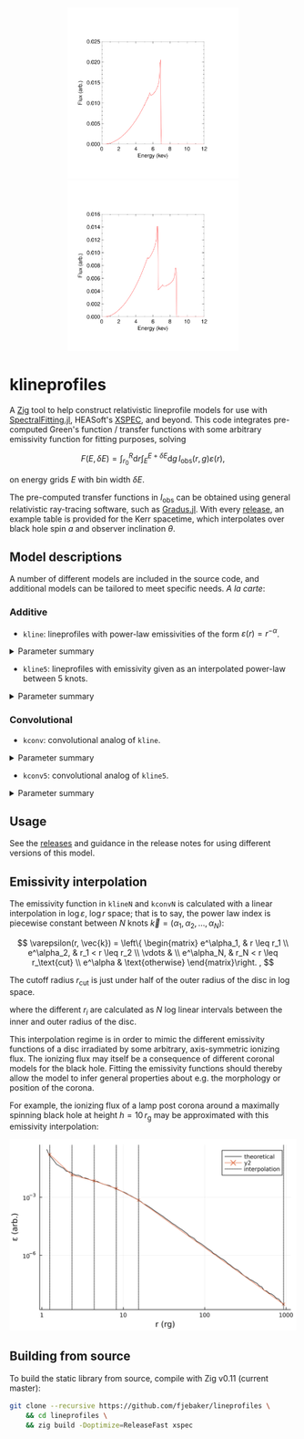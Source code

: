 <p align="center" pa="0" ma="0">
<img width="300px" src="assets/additive-example.svg" alt=""/>
<img width="300px" src="assets/convolve-example.svg" alt=""/>
</p>

# klineprofiles 

A [Zig](https://ziglang.org/) tool to help construct relativistic lineprofile models for use with [SpectralFitting.jl](https://github.com/fjebaker/SpectralFitting.jl), HEASoft's [XSPEC](https://heasarc.gsfc.nasa.gov/xanadu/xspec/), and beyond. This code integrates pre-computed Green's function / transfer functions with some arbitrary emissivity function for fitting purposes, solving

$$
F(E, \delta E) = \int_{r_0}^{R} \text{d} r \int_{E}^{E+\delta E} \text{d}g \, I_{\text{obs}}(r, g) \varepsilon(r),
$$

on energy grids $E$ with bin width $\delta E$. 

The pre-computed transfer functions in $I_\text{obs}$ can be obtained using general relativistic ray-tracing software, such as [Gradus.jl](https://github.com/astro-group-bristol/Gradus.jl/). With every [release](https://github.com/fjebaker/lineprofiles/releases), an example table is provided for the Kerr spacetime, which interpolates over black hole spin $a$ and observer inclination $\theta$.

## Model descriptions

A number of different models are included in the source code, and additional models can be tailored to meet specific needs. _A la carte_:

### Additive

- `kline`: lineprofiles with power-law emissivities of the form $\varepsilon(r) = r^{-\alpha}$.

<details>
    <summary>Parameter summary</summary>
<table class="source-line" data-source-line="25">
<thead>
<tr>
<th>Parameter</th>
<th>Description</th>
</tr>
</thead>
<tbody>
<tr>
<td><code>a</code></td>
<td>Black hole spin (<span class="katex"><span class="katex-mathml"><math xmlns="http://www.w3.org/1998/Math/MathML"><semantics><mrow><mi>a</mi><mo>∈</mo><mo stretchy="false">[</mo><mo>−</mo><mn>0.998</mn><mo separator="true">,</mo><mn>0.998</mn><mo stretchy="false">]</mo></mrow><annotation encoding="application/x-tex">a \in [-0.998, 0.998]</annotation></semantics></math></span><span class="katex-html" aria-hidden="true"><span class="base"><span class="strut" style="height:0.5782em;vertical-align:-0.0391em;"></span><span class="mord mathnormal">a</span><span class="mspace" style="margin-right:0.2778em;"></span><span class="mrel">∈</span><span class="mspace" style="margin-right:0.2778em;"></span></span><span class="base"><span class="strut" style="height:1em;vertical-align:-0.25em;"></span><span class="mopen">[</span><span class="mord">−</span><span class="mord">0.998</span><span class="mpunct">,</span><span class="mspace" style="margin-right:0.1667em;"></span><span class="mord">0.998</span><span class="mclose">]</span></span></span></span>)</td>
</tr>
<tr>
<td><code>incl</code></td>
<td>Observer inclination <span class="katex"><span class="katex-mathml"><math xmlns="http://www.w3.org/1998/Math/MathML"><semantics><mrow><mi>θ</mi></mrow><annotation encoding="application/x-tex">\theta</annotation></semantics></math></span><span class="katex-html" aria-hidden="true"><span class="base"><span class="strut" style="height:0.6944em;"></span><span class="mord mathnormal" style="margin-right:0.02778em;">θ</span></span></span></span> (degrees)</td>
</tr>
<tr>
<td><code>eline</code></td>
<td>Energy of the iron line (6.4 keV)</td>
</tr>
<tr>
<td><code>alpha</code></td>
<td>Emissivity powerlaw index</td>
</tr>
<tr>
<td><code>rmin</code></td>
<td>Inner radius of the accretion disc</td>
</tr>
<tr>
<td><code>rmax</code></td>
<td>Outer radius of the accretion disc</td>
</tr>
</tbody>
</table>
</details>

<p></p>

- `kline5`: lineprofiles with emissivity given as an interpolated power-law between 5 knots.

<details>
    <summary>Parameter summary</summary>
<table class="source-line" data-source-line="67">
<thead>
<tr>
<th>Parameter</th>
<th>Description</th>
</tr>
</thead>
<tbody>
<tr>
<td><code>a</code></td>
<td>Black hole spin (<span class="katex"><span class="katex-mathml"><math xmlns="http://www.w3.org/1998/Math/MathML"><semantics><mrow><mi>a</mi><mo>∈</mo><mo stretchy="false">[</mo><mo>−</mo><mn>0.998</mn><mo separator="true">,</mo><mn>0.998</mn><mo stretchy="false">]</mo></mrow><annotation encoding="application/x-tex">a \in [-0.998, 0.998]</annotation></semantics></math></span><span class="katex-html" aria-hidden="true"><span class="base"><span class="strut" style="height:0.5782em;vertical-align:-0.0391em;"></span><span class="mord mathnormal">a</span><span class="mspace" style="margin-right:0.2778em;"></span><span class="mrel">∈</span><span class="mspace" style="margin-right:0.2778em;"></span></span><span class="base"><span class="strut" style="height:1em;vertical-align:-0.25em;"></span><span class="mopen">[</span><span class="mord">−</span><span class="mord">0.998</span><span class="mpunct">,</span><span class="mspace" style="margin-right:0.1667em;"></span><span class="mord">0.998</span><span class="mclose">]</span></span></span></span>)</td>
</tr>
<tr>
<td><code>incl</code></td>
<td>Observer inclination <span class="katex"><span class="katex-mathml"><math xmlns="http://www.w3.org/1998/Math/MathML"><semantics><mrow><mi>θ</mi></mrow><annotation encoding="application/x-tex">\theta</annotation></semantics></math></span><span class="katex-html" aria-hidden="true"><span class="base"><span class="strut" style="height:0.6944em;"></span><span class="mord mathnormal" style="margin-right:0.02778em;">θ</span></span></span></span> (degrees)</td>
</tr>
<tr>
<td><code>eline</code></td>
<td>Energy of the iron line (6.4 keV)</td>
</tr>
<tr>
<td><code>alpha</code></td>
<td>Emissivity powerlaw index everywhere beyond <code>e5</code></td>
</tr>
<tr>
<td><code>rmin</code></td>
<td>Inner radius of the accretion disc</td>
</tr>
<tr>
<td><code>rmax</code></td>
<td>Outer radius of the accretion disc</td>
</tr>
<tr>
<td><code>e1</code> - <code>e5</code></td>
<td>Emissivity interpolation knots (see <a href="#emissivity-interpolation">Emissivity interpolation</a>)</td>
</tr>
</tbody>
</table>
</details>

<p></p>

### Convolutional

- `kconv`: convolutional analog of `kline`.

<details>
    <summary>Parameter summary</summary>
<table class="source-line" data-source-line="25">
<thead>
<tr>
<th>Parameter</th>
<th>Description</th>
</tr>
</thead>
<tbody>
<tr>
<td><code>a</code></td>
<td>Black hole spin (<span class="katex"><span class="katex-mathml"><math xmlns="http://www.w3.org/1998/Math/MathML"><semantics><mrow><mi>a</mi><mo>∈</mo><mo stretchy="false">[</mo><mo>−</mo><mn>0.998</mn><mo separator="true">,</mo><mn>0.998</mn><mo stretchy="false">]</mo></mrow><annotation encoding="application/x-tex">a \in [-0.998, 0.998]</annotation></semantics></math></span><span class="katex-html" aria-hidden="true"><span class="base"><span class="strut" style="height:0.5782em;vertical-align:-0.0391em;"></span><span class="mord mathnormal">a</span><span class="mspace" style="margin-right:0.2778em;"></span><span class="mrel">∈</span><span class="mspace" style="margin-right:0.2778em;"></span></span><span class="base"><span class="strut" style="height:1em;vertical-align:-0.25em;"></span><span class="mopen">[</span><span class="mord">−</span><span class="mord">0.998</span><span class="mpunct">,</span><span class="mspace" style="margin-right:0.1667em;"></span><span class="mord">0.998</span><span class="mclose">]</span></span></span></span>)</td>
</tr>
<tr>
<td><code>incl</code></td>
<td>Observer inclination <span class="katex"><span class="katex-mathml"><math xmlns="http://www.w3.org/1998/Math/MathML"><semantics><mrow><mi>θ</mi></mrow><annotation encoding="application/x-tex">\theta</annotation></semantics></math></span><span class="katex-html" aria-hidden="true"><span class="base"><span class="strut" style="height:0.6944em;"></span><span class="mord mathnormal" style="margin-right:0.02778em;">θ</span></span></span></span> (degrees)</td>
</tr>
<tr>
<td><code>alpha</code></td>
<td>Emissivity powerlaw index</td>
</tr>
<tr>
<td><code>rmin</code></td>
<td>Inner radius of the accretion disc</td>
</tr>
<tr>
<td><code>rmax</code></td>
<td>Outer radius of the accretion disc</td>
</tr>
</tbody>
</table>
</details>

<p></p>

- `kconv5`: convolutional analog of `kline5`.

<details>
    <summary>Parameter summary</summary>
<table class="source-line" data-source-line="67">
<thead>
<tr>
<th>Parameter</th>
<th>Description</th>
</tr>
</thead>
<tbody>
<tr>
<td><code>a</code></td>
<td>Black hole spin (<span class="katex"><span class="katex-mathml"><math xmlns="http://www.w3.org/1998/Math/MathML"><semantics><mrow><mi>a</mi><mo>∈</mo><mo stretchy="false">[</mo><mo>−</mo><mn>0.998</mn><mo separator="true">,</mo><mn>0.998</mn><mo stretchy="false">]</mo></mrow><annotation encoding="application/x-tex">a \in [-0.998, 0.998]</annotation></semantics></math></span><span class="katex-html" aria-hidden="true"><span class="base"><span class="strut" style="height:0.5782em;vertical-align:-0.0391em;"></span><span class="mord mathnormal">a</span><span class="mspace" style="margin-right:0.2778em;"></span><span class="mrel">∈</span><span class="mspace" style="margin-right:0.2778em;"></span></span><span class="base"><span class="strut" style="height:1em;vertical-align:-0.25em;"></span><span class="mopen">[</span><span class="mord">−</span><span class="mord">0.998</span><span class="mpunct">,</span><span class="mspace" style="margin-right:0.1667em;"></span><span class="mord">0.998</span><span class="mclose">]</span></span></span></span>)</td>
</tr>
<tr>
<td><code>incl</code></td>
<td>Observer inclination <span class="katex"><span class="katex-mathml"><math xmlns="http://www.w3.org/1998/Math/MathML"><semantics><mrow><mi>θ</mi></mrow><annotation encoding="application/x-tex">\theta</annotation></semantics></math></span><span class="katex-html" aria-hidden="true"><span class="base"><span class="strut" style="height:0.6944em;"></span><span class="mord mathnormal" style="margin-right:0.02778em;">θ</span></span></span></span> (degrees)</td>
</tr>
<tr>
<td><code>alpha</code></td>
<td>Emissivity powerlaw index everywhere beyond <code>e5</code></td>
</tr>
<tr>
<td><code>rmin</code></td>
<td>Inner radius of the accretion disc</td>
</tr>
<tr>
<td><code>rmax</code></td>
<td>Outer radius of the accretion disc</td>
</tr>
<tr>
<td><code>e1</code> - <code>e5</code></td>
<td>Emissivity interpolation knots (see <a href="#emissivity-interpolation">Emissivity interpolation</a>)</td>
</tr>
</tbody>
</table>
</details>

<p></p>

## Usage

See the [releases](https://github.com/fjebaker/lineprofiles/releases) and guidance in the release notes for using different versions of this model.

## Emissivity interpolation

The emissivity function in `klineN` and `kconvN` is calculated with a linear interpolation in $\log \varepsilon$, $\log r$ space; that is to say, the power law index is piecewise constant between $N$ knots $\vec{k} = (\alpha_1, \alpha_2, \ldots, \alpha_N)$:

$$
\varepsilon(r, \vec{k}) = \left\{ \begin{matrix}
    e^\alpha_1, & r \leq r_1 \\
    e^\alpha_2, & r_1 < r \leq r_2 \\
    \vdots & \\
    e^\alpha_N, & r_N < r \leq r_\text{cut} \\
    e^\alpha & \text{otherwise}
\end{matrix}\right. ,
$$

The cutoff radius $r_\text{cut}$ is just under half of the outer radius of the disc in log space.

where the different $r_i$ are calculated as $N$ log linear intervals between the inner and outer radius of the disc. 


This interpolation regime is in order to mimic the different emissivity functions of a disc irradiated by some arbitrary, axis-symmetric ionizing flux. The ionizing flux may itself be a consequence of different coronal models for the black hole. Fitting the emissivity functions should thereby allow the model to infer general properties about e.g. the morphology or position of the corona.

For example, the ionizing flux of a lamp post corona around a maximally spinning black hole at height $h = 10\, r_\text{g}$ may be approximated with this emissivity interpolation:

<p align="center" pa="0" ma="0">
<img width="600px" src="assets/emissivity-interpolation.svg" alt=""/>
</p>


## Building from source

To build the static library from source, compile with Zig v0.11 (current master):

```bash
git clone --recursive https://github.com/fjebaker/lineprofiles \
    && cd lineprofiles \
    && zig build -Doptimize=ReleaseFast xspec
```
